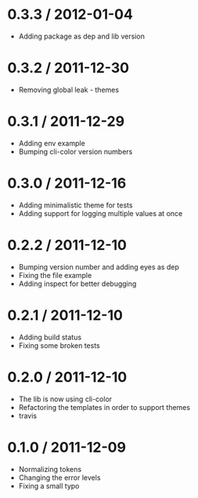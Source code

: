 
0.3.3 / 2012-01-04 
==================

  * Adding package as dep and lib version

0.3.2 / 2011-12-30 
==================

  * Removing global leak - themes

0.3.1 / 2011-12-29 
==================

  * Adding env example
  * Bumping cli-color version numbers

0.3.0 / 2011-12-16 
==================

  * Adding minimalistic theme for tests
  * Adding support for logging multiple values at once

0.2.2 / 2011-12-10 
==================

  * Bumping version number and adding eyes as dep
  * Fixing the file example
  * Adding inspect for better debugging

0.2.1 / 2011-12-10 
==================

  * Adding build status
  * Fixing some broken tests

0.2.0 / 2011-12-10 
==================

  * The lib is now using cli-color
  * Refactoring the templates in order to support themes
  * travis

0.1.0 / 2011-12-09 
==================

  * Normalizing tokens
  * Changing the error levels
  * Fixing a small typo
